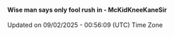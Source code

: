 #### Wise man says only fool rush in - McKidKneeKaneSir
Updated on 09/02/2025 - 00:56:09 (UTC) Time Zone
